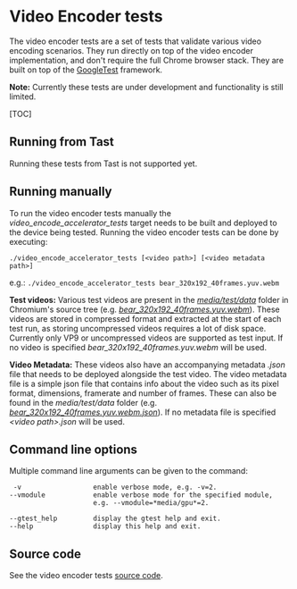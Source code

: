 # Video Encoder tests
The video encoder tests are a set of tests that validate various video encoding
scenarios. They run directly on top of the video encoder implementation, and
don't require the full Chrome browser stack. They are built on top of the
[GoogleTest](https://github.com/google/googletest/blob/master/README.md)
framework.

__Note:__ Currently these tests are under development and functionality is still
limited.

[TOC]

## Running from Tast
Running these tests from Tast is not supported yet.

## Running manually
To run the video encoder tests manually the _video_encode_accelerator_tests_
target needs to be built and deployed to the device being tested. Running
the video encoder tests can be done by executing:

    ./video_encode_accelerator_tests [<video path>] [<video metadata path>]

e.g.: `./video_encode_accelerator_tests bear_320x192_40frames.yuv.webm`

__Test videos:__ Various test videos are present in the
[_media/test/data_](https://cs.chromium.org/chromium/src/media/test/data/)
folder in Chromium's source tree (e.g.
[_bear_320x192_40frames.yuv.webm_](https://cs.chromium.org/chromium/src/media/test/data/bear_320x192_40frames.yuv.webm)).
These videos are stored in compressed format and extracted at the start of each
test run, as storing uncompressed videos requires a lot of disk space. Currently
only VP9 or uncompressed videos are supported as test input. If no video is
specified _bear_320x192_40frames.yuv.webm_ will be used.

__Video Metadata:__ These videos also have an accompanying metadata _.json_ file
that needs to be deployed alongside the test video. The video metadata file is a
simple json file that contains info about the video such as its pixel format,
dimensions, framerate and number of frames. These can also be found in the
_media/test/data_ folder (e.g.
[_bear_320x192_40frames.yuv.webm.json_](https://cs.chromium.org/chromium/src/media/test/data/bear_320x192_40frames.yuv.webm.json)).
If no metadata file is specified _\<video path\>.json_ will be used.

## Command line options
Multiple command line arguments can be given to the command:

     -v                  enable verbose mode, e.g. -v=2.
    --vmodule            enable verbose mode for the specified module,
                         e.g. --vmodule=*media/gpu*=2.

    --gtest_help         display the gtest help and exit.
    --help               display this help and exit.

## Source code
See the video encoder tests [source code](https://cs.chromium.org/chromium/src/media/gpu/video_encode_accelerator_tests.cc).

